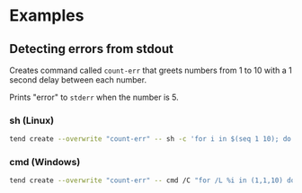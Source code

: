 # Examples

## Detecting errors from stdout
Creates command called `count-err` that greets numbers from 1 to 10 with a 1 second delay between each number.

Prints "error" to `stderr` when the number is 5.

### sh (Linux)

```sh
tend create --overwrite "count-err" -- sh -c 'for i in $(seq 1 10); do if [ $i -eq 5 ]; then echo "error" >&2; else echo "hello $i"; fi; sleep 1; done'
```

### cmd (Windows)

```sh
tend create --overwrite "count-err" -- cmd /C "for /L %i in (1,1,10) do ((if %i==5 (echo error >&2) else (echo hello %i)) & timeout /t 1 /nobreak >nul)"
```
